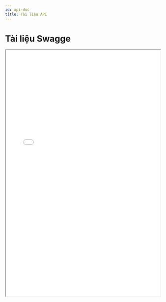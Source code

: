 ```yaml
---
id: api-doc
title: Tài liệu API
---
```


# Tài liệu Swagge

<!-- <iframe src="/swagger.html" width="100%" height="800px" style="border:none;"></iframe> -->
<iframe src="/swagger.html" width="100%" height="800px" style={{ border: "none" }}></iframe>
